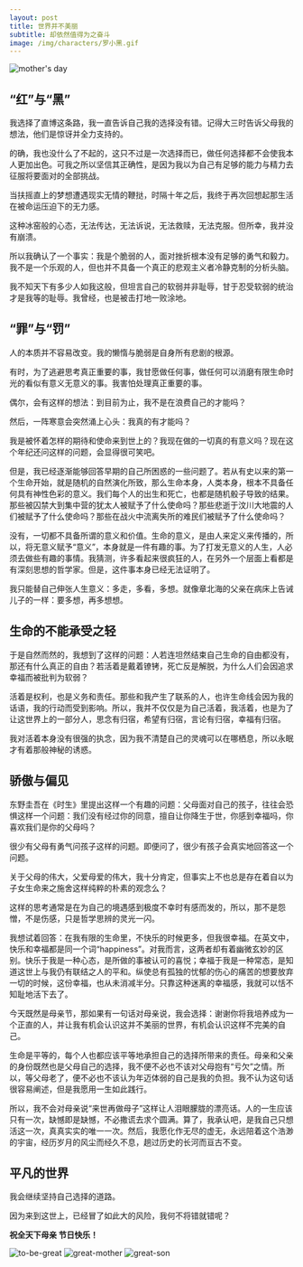 ```yaml
---
layout: post
title: 世界并不美丽
subtitle: 却依然值得为之奋斗
image: /img/characters/罗小黑.gif
---
```


![mother's day](http://img0.pcbaby.com.cn/pcbaby/1605/06/2914461_523e029826adcf3190e246a11d3e2f97585cef9dac2f-M1pvTq_fw658.jpg)

## “红”与“黑”

我选择了直博这条路，我一直告诉自己我的选择没有错。记得大三时告诉父母我的想法，他们是惊讶并全力支持的。

的确，我也没什么了不起的，这只不过是一次选择而已，做任何选择都不会使我本人更加出色。可我之所以坚信其正确性，是因为我以为自己有足够的能力与精力去征服将要面对的全部挑战。

当扶摇直上的梦想遭遇现实无情的鞭挞，时隔十年之后，我终于再次回想起那生活在被命运压迫下的无力感。

这种冰窑般的心态，无法传达，无法诉说，无法救赎，无法克服。但所幸，我并没有崩溃。

所以我确认了一个事实：我是个脆弱的人，面对挫折根本没有足够的勇气和毅力。我不是一个乐观的人，但也并不具备一个真正的悲观主义者冷静克制的分析头脑。

我不知天下有多少人如我这般，但坦言自己的软弱并非耻辱，甘于忍受软弱的统治才是我等的耻辱。我曾经，也是被击打地一败涂地。


## “罪”与“罚”

人的本质并不容易改变。我的懒惰与脆弱是自身所有悲剧的根源。

有时，为了逃避思考真正重要的事，我甘愿做任何事，做任何可以消磨有限生命时光的看似有意义无意义的事。我害怕处理真正重要的事。

偶尔，会有这样的想法：到目前为止，我不是在浪费自己的才能吗？

然后，一阵寒意会突然涌上心头：我真的有才能吗？

我是被怀着怎样的期待和使命来到世上的？我现在做的一切真的有意义吗？现在这个年纪还问这样的问题，会显得很可笑吧。

但是，我已经逐渐能够回答早期的自己所困惑的一些问题了。若从有史以来的第一个生命开始，就是随机的自然演化所致，那么生命本身，人类本身，根本不具备任何具有神性色彩的意义。我们每个人的出生和死亡，也都是随机骰子导致的结果。那些被囚禁大到集中营的犹太人被赋予了什么使命吗？那些悲逝于汶川大地震的人们被赋予了什么使命吗？那些在战火中流离失所的难民们被赋予了什么使命吗？

没有，一切都不具备所谓的意义和价值。生命的意义，是由人来定义来传播的，所以，将无意义赋予“意义”，本身就是一件有趣的事。为了打发无意义的人生，人必须去做些有趣的事情。我猜测，许多看起来很疯狂的人，在另外一个层面上看都是有深刻思想的哲学家。但是，这件事本身已经无法证明了。

我只能替自己伸张人生意义：多走，多看，多想。就像章北海的父亲在病床上告诫儿子的一样：要多想，再多想想。

## 生命的不能承受之轻

于是自然而然的，我想到了这样的问题：人若连坦然结束自己生命的自由都没有，那还有什么真正的自由？若活着是戴着镣铐，死亡反是解脱，为什么人们会因追求幸福而被批判为软弱？

活着是权利，也是义务和责任。那些和我产生了联系的人，也许生命线会因为我的话语，我的行动而受到影响。所以，我并不仅仅是为自己活着，我活着，也是为了让这世界上的一部分人，思念有归宿，希望有归宿，言论有归宿，幸福有归宿。

我对活着本身没有很强的执念，因为我不清楚自己的灵魂可以在哪栖息，所以永眠才有着那般神秘的诱惑。

## 骄傲与偏见

东野圭吾在《时生》里提出这样一个有趣的问题：父母面对自己的孩子，往往会恐惧这样一个问题：我们没有经过你的同意，擅自让你降生于世，你感到幸福吗，你喜欢我们是你的父母吗？

很少有父母有勇气问孩子这样的问题。即便问了，很少有孩子会真实地回答这一个问题。

关于父母的伟大，父爱母爱的伟大，我十分肯定，但事实上不也总是存在着自以为子女生命来之施舍这样纯粹的朴素的观念么？

这样的思考通常是在为自己的境遇感到极度不幸时有感而发的，所以，那不是怨憎，不是伤感，只是哲学思辨的灵光一闪。

我想试着回答：在我有限的生命里，不快乐的时候更多，但我很幸福。在英文中，快乐和幸福都是同一个词“happiness”。对我而言，这两者却有着幽微玄妙的区别。快乐于我是一种心态，是所做的事被认可的喜悦；幸福于我是一种常态，是知道这世上与我仍有联结之人的平和。纵使总有孤独的忧郁的伤心的痛苦的想要放弃一切的时候，这份幸福，也从未消减半分。只靠这种迷离的幸福感，我就可以恬不知耻地活下去了。

今天既然是母亲节，那如果有一句话对母亲说，我会选择：谢谢你将我培养成为一个正直的人，并让我有机会认识这并不美丽的世界，有机会认识这样不完美的自己。

生命是平等的，每个人也都应该平等地承担自己的选择所带来的责任。母亲和父亲的身份既然也是父母自己的选择，我不便不必也不该对父母抱有“亏欠”之情。所以，等父母老了，便不必也不该认为年迈体弱的自己是我的负担。我不认为这句话很容易阐述，但是我愿用一生如此践行。

所以，我不会对母亲说“来世再做母子”这样让人泪眼朦胧的漂亮话。人的一生应该只有一次，缺憾即是缺憾，不必撒谎去求个圆满。算了，我承认吧，是我自己只想活这一次，真真实实的唯一一次。然后，我愿化作无尽的虚无，永远陪着这个浩渺的宇宙，经历岁月的风尘而经久不息，趟过历史的长河而亘古不变。


## 平凡的世界

我会继续坚持自己选择的道路。

因为来到这世上，已经冒了如此大的风险，我何不将错就错呢？

**祝全天下母亲 节日快乐！**

![to-be-great](https://pic3.zhimg.com/09a6c0e7414120ff255376650c1e1c7e_b.jpg)
![great-mother](https://pic2.zhimg.com/8c352f1924257eaa89a90173cd0c00c5_b.jpg)
![great-son](https://pic1.zhimg.com/34eaf1bc6ac240e98ee9614b330fe85c_b.jpg)
